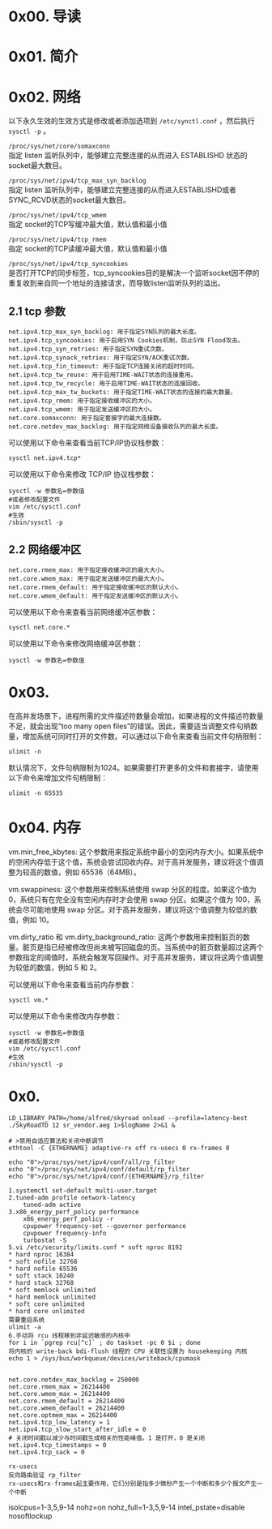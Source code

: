 # 0x00. 导读

# 0x01. 简介

# 0x02. 网络

以下永久生效的生效方式是修改或者添加选项到 `/etc/synctl.conf` ，然后执行 `sysctl -p` 。

`/proc/sys/net/core/somaxconn`  
指定 listen 监听队列中，能够建立完整连接的从而进入 ESTABLISHD 状态的socket最大数目。

`/proc/sys/net/ipv4/tcp_max_syn_backlog`  
指定 listen 监听队列中，能够建立完整连接的从而进入ESTABLISHD或者SYNC_RCVD状态的socket最大数目。

`/proc/sys/net/ipv4/tcp_wmem`  
指定 socket的TCP写缓冲最大值，默认值和最小值

`/proc/sys/net/ipv4/tcp_rmem`  
指定 socket的TCP读缓冲最大值，默认值和最小值  

`/proc/sys/net/ipv4/tcp_syncookies`  
是否打开TCP的同步标签，tcp_syncookies目的是解决一个监听socket因不停的重复收到来自同一个地址的连接请求，而导致listen监听队列的溢出。

## 2.1 tcp 参数

```
net.ipv4.tcp_max_syn_backlog: 用于指定SYN队列的最大长度。
net.ipv4.tcp_syncookies: 用于启用SYN Cookies机制，防止SYN Flood攻击。
net.ipv4.tcp_syn_retries: 用于指定SYN重试次数。
net.ipv4.tcp_synack_retries: 用于指定SYN/ACK重试次数。
net.ipv4.tcp_fin_timeout: 用于指定TCP连接关闭的超时时间。
net.ipv4.tcp_tw_reuse: 用于启用TIME-WAIT状态的连接重用。
net.ipv4.tcp_tw_recycle: 用于启用TIME-WAIT状态的连接回收。
net.ipv4.tcp_max_tw_buckets: 用于指定TIME-WAIT状态的连接的最大数量。
net.ipv4.tcp_rmem: 用于指定接收缓冲区的大小。
net.ipv4.tcp_wmem: 用于指定发送缓冲区的大小。
net.core.somaxconn: 用于指定套接字的最大连接数。
net.core.netdev_max_backlog: 用于指定网络设备接收队列的最大长度。
```

可以使用以下命令来查看当前TCP/IP协议栈参数：

`sysctl net.ipv4.tcp*`

可以使用以下命令来修改 TCP/IP 协议栈参数：

```
sysctl -w 参数名=参数值
#或者修改配置文件
vim /etc/sysctl.conf
#生效
/sbin/sysctl -p
```

## 2.2 网络缓冲区

```
net.core.rmem_max: 用于指定接收缓冲区的最大大小。
net.core.wmem_max: 用于指定发送缓冲区的最大大小。
net.core.rmem_default: 用于指定接收缓冲区的默认大小。
net.core.wmem_default: 用于指定发送缓冲区的默认大小。
```
可以使用以下命令来查看当前网络缓冲区参数：

`sysctl net.core.*`

可以使用以下命令来修改网络缓冲区参数：

`sysctl -w 参数名=参数值`

# 0x03. 

在高并发场景下，进程所需的文件描述符数量会增加，如果进程的文件描述符数量不足，就会出现“too many open files”的错误。因此，需要适当调整文件句柄数量，增加系统可同时打开的文件数。可以通过以下命令来查看当前文件句柄限制：

`ulimit -n`

默认情况下，文件句柄限制为1024。如果需要打开更多的文件和套接字，请使用以下命令来增加文件句柄限制：

`ulimit -n 65535`

# 0x04. 内存

vm.min_free_kbytes: 这个参数用来指定系统中最小的空闲内存大小。如果系统中的空闲内存低于这个值，系统会尝试回收内存。对于高并发服务，建议将这个值调整为较高的数值，例如 65536（64MB）。

vm.swappiness: 这个参数用来控制系统使用 swap 分区的程度。如果这个值为 0，系统只有在完全没有空闲内存时才会使用 swap 分区。如果这个值为 100，系统会尽可能地使用 swap 分区。对于高并发服务，建议将这个值调整为较低的数值，例如 10。

vm.dirty_ratio 和 vm.dirty_background_ratio: 这两个参数用来控制脏页的数量。脏页是指已经被修改但尚未被写回磁盘的页。当系统中的脏页数量超过这两个参数指定的阈值时，系统会触发写回操作。对于高并发服务，建议将这两个值调整为较低的数值，例如 5 和 2。

可以使用以下命令来查看当前内存参数：

`sysctl vm.*`

可以使用以下命令来修改内存参数：

```
sysctl -w 参数名=参数值
#或者修改配置文件
vim /etc/sysctl.conf
#生效
/sbin/sysctl -p
```

# 0x0. 

```
LD_LIBRARY_PATH=/home/alfred/skyroad onload --profile=latency-best ./SkyRoadTD 12 sr_vendor.aeg 1>$logName 2>&1 &

# >禁用自适应算法和关闭中断调节
ethtool -C {ETHERNAME} adaptive-rx off rx-usecs 0 rx-frames 0

echo "0">/proc/sys/net/ipv4/conf/all/rp_filter
echo "0">/proc/sys/net/ipv4/conf/default/rp_filter
echo "0">/proc/sys/net/ipv4/conf/{ETHERNAME}/rp_filter

1.systemctl set-default multi-user.target
2.tuned-adm profile network-latency
    tuned-adm active
3.x86_energy_perf_policy performance
    x86_energy_perf_policy -r
    cpupower frequency-set --governor performance
    cpupower frequency-info
    turbostat -S
5.vi /etc/security/limits.conf * soft nproc 8192
* hard nproc 16384
* soft nofile 32768
* hard nofile 65536
* soft stack 10240
* hard stack 32768
* soft memlock unlimited
* hard memlock unlimited
* soft core unlimited
* hard core unlimited
需要重启系统
ulimit -a
6.手动将 rcu 线程移到非延迟敏感的内核中
for i in `pgrep rcu[^c]` ; do taskset -pc 0 $i ; done
将内核的 write-back bdi-flush 线程的 CPU 关联性设置为 housekeeping 内核
echo 1 > /sys/bus/workqueue/devices/writeback/cpumask


net.core.netdev_max_backlog = 250000
net.core.rmem_max = 26214400
net.core.wmem_max = 26214400
net.core.rmem_default = 26214400
net.core.wmem_default = 26214400
net.core.optmem_max = 26214400
net.ipv4.tcp_low_latency = 1
net.ipv4.tcp_slow_start_after_idle = 0
# 关闭时间戳以减少与时间戳生成相关的性能峰值。1 是打开，0 是关闭
net.ipv4.tcp_timestamps = 0
net.ipv4.tcp_sack = 0

rx-usecs
反向路由验证 rp_filter
rx-usecs和rx-frames起主要作用，它们分别是指多少微秒产生一个中断和多少个报文产生一个中断
```

isolcpus=1-3,5,9-14 nohz=on nohz_full=1-3,5,9-14 intel_pstate=disable nosoftlockup